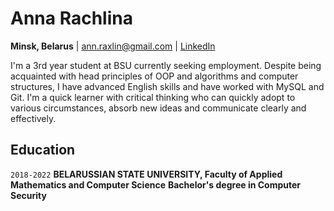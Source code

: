 # Anna Rachlina
**Minsk, Belarus** | <ann.raxlin@gmail.com> | [LinkedIn](https://www.linkedin.com/in/ann-rachlina-684551185/)

I'm a 3rd year student at BSU currently seeking employment. Despite being acquainted with head 
principles of OOP and algorithms and computer structures, I have advanced English skills and have 
worked with MySQL and Git. I'm a quick learner with critical thinking who can quickly adopt to 
various circumstances, absorb new ideas and communicate clearly and effectively.

## Education
`2018-2022`
**BELARUSSIAN STATE UNIVERSITY, Faculty of Applied Mathematics and Computer Science**
**Bachelor's degree in Computer Security**
